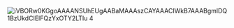 ![iVBORw0KGgoAAAANSUhEUgAABaMAAAszCAYAAACIWkB7AAABgmlDQ1BzUkdCIElFQzYxOTY2LTIu 4](https://user-images.githubusercontent.com/34104180/141260144-b3ca6fdd-cee2-464d-98c6-f92f4df55667.PNG)
